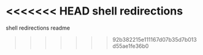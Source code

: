 <<<<<<< HEAD
shell redirections
=======
shell redirections readme
>>>>>>> 92b382215e111167d07b35d7b013d55ae1fe36b0
